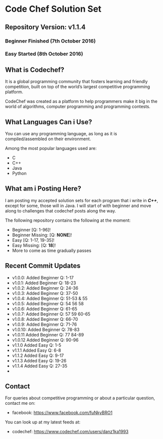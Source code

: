 # Code Chef Solution Set

## Repository Version: v1.1.4
### Beginner Finished (7th October 2016)
### Easy Started (8th October 2016)

## What is Codechef? 

It is a global programming community that fosters learning and friendly competition, built on top of the world’s largest competitive programming platform.

CodeChef was created as a platform to help programmers make it big in the world of algorithms, computer programming and programming contests.

## What Languages Can i Use?

You can use any programming language, as long as it is compiled/assembled on their environment. 

Among the most popular languages used are:

- C
- C++
- Java
- Python

## What am i Posting Here?

I am posting my accepted solution sets for each program that i write in ***C++***, except for some, those will in Java. I will start of with beginner and move along to challenges that codechef posts along the way.

The following repository contains the following at the moment: 

- Beginner [Q: 1-96]! 
- Beginner Missing: [Q: **NONE**]! 
- Easy [Q: 1-17, 19-35]!
- Easy Missing: [Q: **18**]!
- More to come as time gradually passes

## Recent Commit Updates

- v1.0.0: Added Beginner Q: 1-17
- v1.0.1: Added Beginner Q: 18-23
- v1.0.2: Added Beginner Q: 24-36
- v1.0.3: Added Beginner Q: 37-50
- v1.0.4: Added Beginner Q: 51-53 & 55
- v1.0.5: Added Beginner Q: 54 56 58
- v1.0.6: Added Beginner Q: 61-65
- v1.0.7: Added Beginner Q: 57 59 60-65
- v1.0.8: Added Beginner Q: 66-70
- v1.0.9: Added Beginner Q: 71-76
- v1.0.10: Added Beginner Q: 78-83
- v1.0.11 Added Beginner Q: 77 84-89
- v1.0.12 Added Beginner Q: 90-96
- v1.1.0 Added Easy Q: 1-5
- v1.1.1 Added Easy Q: 6-8
- v1.1.2 Added Easy Q: 9-17
- v1.1.3 Added Easy Q: 19-26
- v1.1.4 Added Easy Q: 27-35
-
## Contact

For queries about competitive programming or about a particular question, contact me on:

- facebook: https://www.facebook.com/fuNkyBRO1

You can look up at my latest feeds at:

- codechef: https://www.codechef.com/users/danz1ka1993
